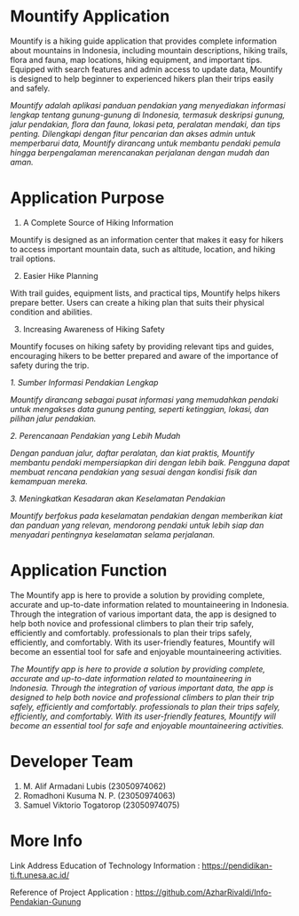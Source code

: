 # Mountify Application
Mountify is a hiking guide application that provides complete information about mountains in Indonesia, including mountain descriptions, hiking trails, flora and fauna, map locations, hiking equipment, and important tips. Equipped with search features and admin access to update data, Mountify is designed to help beginner to experienced hikers plan their trips easily and safely.

*Mountify adalah aplikasi panduan pendakian yang menyediakan informasi lengkap tentang gunung-gunung di Indonesia, termasuk deskripsi gunung, jalur pendakian, flora dan fauna, lokasi peta, peralatan mendaki, dan tips penting. Dilengkapi dengan fitur pencarian dan akses admin untuk memperbarui data, Mountify dirancang untuk membantu pendaki pemula hingga berpengalaman merencanakan perjalanan dengan mudah dan aman.*

# Application Purpose
1. A Complete Source of Hiking Information
   
Mountify is designed as an information center that makes it easy for hikers to access important mountain data, such as altitude, location, and hiking trail options.

2. Easier Hike Planning

With trail guides, equipment lists, and practical tips, Mountify helps hikers prepare better. Users can create a hiking plan that suits their physical condition and abilities.

3. Increasing Awareness of Hiking Safety

Mountify focuses on hiking safety by providing relevant tips and guides, encouraging   hikers to be better prepared and aware of the importance of safety during the trip.


*1. Sumber Informasi Pendakian Lengkap*

*Mountify dirancang sebagai pusat informasi yang memudahkan pendaki untuk mengakses data gunung penting, seperti ketinggian, lokasi, dan pilihan jalur pendakian.*

*2. Perencanaan Pendakian yang Lebih Mudah*

*Dengan panduan jalur, daftar peralatan, dan kiat praktis, Mountify membantu pendaki mempersiapkan diri dengan lebih baik. Pengguna dapat membuat rencana pendakian yang sesuai dengan kondisi fisik dan kemampuan mereka.*

*3. Meningkatkan Kesadaran akan Keselamatan Pendakian*

*Mountify berfokus pada keselamatan pendakian dengan memberikan kiat dan panduan yang relevan, mendorong pendaki untuk lebih siap dan menyadari pentingnya keselamatan selama perjalanan.*

# Application Function
The Mountify app is here to provide a solution by providing complete, accurate and up-to-date information related to mountaineering in Indonesia. Through the integration of various important data, the app is designed to help both novice and professional climbers to plan their trip safely, efficiently and comfortably. professionals to plan their trips safely, efficiently, and comfortably. With its user-friendly features, Mountify will become an essential tool for safe and enjoyable mountaineering activities.

*The Mountify app is here to provide a solution by providing complete, accurate and up-to-date information related to mountaineering in Indonesia. Through the integration of various important data, the app is designed to help both novice and professional climbers to plan their trip safely, efficiently and comfortably. professionals to plan their trips safely, efficiently, and comfortably. With its user-friendly features, Mountify will become an essential tool for safe and enjoyable mountaineering activities.*

# Developer Team
1. M. Alif Armadani Lubis (23050974062)
2. Romadhoni Kusuma N. P. (23050974063)
3. Samuel Viktorio Togatorop (23050974075)

# More Info
Link Address Education of Technology Information : https://pendidikan-ti.ft.unesa.ac.id/

Reference of Project Application :  https://github.com/AzharRivaldi/Info-Pendakian-Gunung
